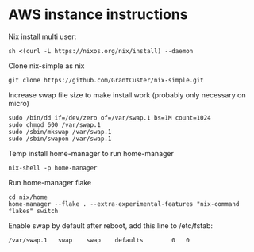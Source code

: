 # AWS instance instructions

Nix install multi user:

```
sh <(curl -L https://nixos.org/nix/install) --daemon
```

Clone nix-simple as nix

```
git clone https://github.com/GrantCuster/nix-simple.git
```

Increase swap file size to make install work (probably only necessary on micro)

```
sudo /bin/dd if=/dev/zero of=/var/swap.1 bs=1M count=1024
sudo chmod 600 /var/swap.1
sudo /sbin/mkswap /var/swap.1
sudo /sbin/swapon /var/swap.1
```

Temp install home-manager to run home-manager

```
nix-shell -p home-manager
```

Run home-manager flake

```
cd nix/home
home-manager --flake . --extra-experimental-features "nix-command flakes" switch
```

Enable swap by default after reboot, add this line to /etc/fstab:
```
/var/swap.1   swap    swap    defaults        0   0
```
